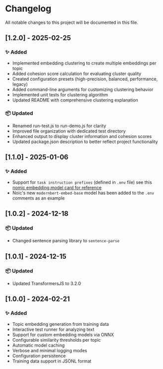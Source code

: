# Changelog
All notable changes to this project will be documented in this file.


## [1.2.0] - 2025-02-25
### ✨ Added
- Implemented embedding clustering to create multiple embeddings per topic
- Added cohesion score calculation for evaluating cluster quality
- Created configuration presets (high-precision, balanced, performance, legacy)
- Added command-line arguments for customizing clustering behavior
- Implemented unit tests for clustering algorithm
- Updated README with comprehensive clustering explanation

### 📦 Updated
- Renamed run-test.js to run-demo.js for clarity
- Improved file organization with dedicated test directory
- Enhanced output to display cluster information and cohesion scores
- Updated package.json description to better reflect project functionality

## [1.1.0] - 2025-01-06
### ✨ Added
- Support for `task instruction prefixes` (defined in `.env` file)
  see this [nomic embedding model card for reference](https://huggingface.co/nomic-ai/nomic-embed-text-v1.5#task-instruction-prefixes)
- Noic's new `modernbert-embed-base` model has been added to the `.env` comments as an example

## [1.0.2] - 2024-12-18
### 📦 Updated
- Changed sentence parsing library to `sentence-parse`

## [1.0.1] - 2024-12-15
### 📦 Updated
- Updated TransformersJS to 3.2.0

## [1.0.0] - 2024-02-21
### ✨ Added
- Topic embedding generation from training data
- Interactive test runner for analyzing text
- Support for custom embedding models via ONNX
- Configurable similarity thresholds per topic
- Automatic model caching
- Verbose and minimal logging modes
- Configuration persistence
- Training data support in JSONL format